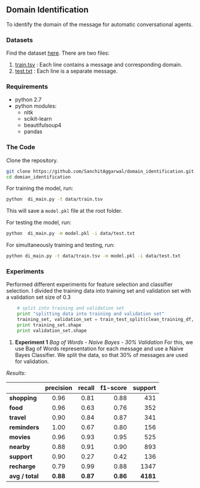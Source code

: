 ## **Domain Identification** ##

To identify the domain of the message for automatic conversational agents.

### Datasets ###
Find the dataset [here](https://github.com/SanchitAggarwal/domain_identification/tree/master/data). There are two files:

 1. [train.tsv](https://github.com/SanchitAggarwal/domain_identification/blob/master/data/train.tsv) : Each line contains a message and corresponding domain.
 2. [test.txt](https://github.com/SanchitAggarwal/domain_identification/blob/master/data/test.txt) : Each line is a separate message.

### Requirements ###

 - python 2.7
 - python modules:
	 - nltk
	 - scikit-learn
	 - beautifulsoup4
	 - pandas

### The Code ###
Clone the repository.

``` sh
git clone https://github.com/SanchitAggarwal/domain_identification.git
cd domian_identification
```

For training the model, run:
``` sh
python  di_main.py -t data/train.tsv
```

This will save a `model.pkl` file at the root folder.

For testing the model, run:
``` sh
python  di_main.py -m model.pkl -i data/test.txt
```

For simultaneously training and testing, run:
``` sh
python di_main.py -t data/train.tsv -m model.pkl -i data/test.txt
```


### Experiments ###
Performed different experiments for feature selection and classifier selection. I divided the training data into training set and validation set with a validation set size of 0.3

``` python
    # split into training and validation set
    print "splitting data into training and validation set"
    training_set, validation_set = train_test_split(clean_training_df, test_size = 0.3)
    print training_set.shape
    print validation_set.shape
```

 1. **Experiment 1** *Bag of Words - Naive Bayes - 30% Validation*
For this, we use Bag of Words representation for each message and use a Naive Bayes Classifier. We split the data, so that 30% of messages are used for validation.

*Results*:

|               |precision|  recall|  f1-score|  support|
| ------------- |:-------:| ------:| --------:|--------:|
|**shopping**   |0.96     |0.81    |0.88      |431      |
|**food**       |0.96     |0.63    |0.76      |352      |
|**travel**     |0.90     |0.84    |0.87      |341      |
|**reminders**  |1.00     |0.67    |0.80      |156      |
|**movies**     |0.96     |0.93    |0.95      |525      |
|**nearby**     |0.88     |0.91    |0.90      |893      |
|**support**    |0.90     |0.27    |0.42      |136      |
|**recharge**   |0.79     |0.99    |0.88      |1347     |
|**avg / total**|**0.88**     |**0.87**    |**0.86**     |**4181**     |
